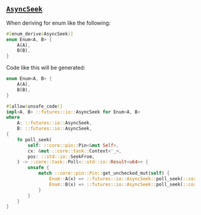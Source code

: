 ## [`AsyncSeek`](https://docs.rs/futures/0.3/futures/io/trait.AsyncSeek.html)

When deriving for enum like the following:

```rust
#[enum_derive(AsyncSeek)]
enum Enum<A, B> {
    A(A),
    B(B),
}
```

Code like this will be generated:

```rust
enum Enum<A, B> {
    A(A),
    B(B),
}

#[allow(unsafe_code)]
impl<A, B> ::futures::io::AsyncSeek for Enum<A, B>
where
    A: ::futures::io::AsyncSeek,
    B: ::futures::io::AsyncSeek,
{
    fn poll_seek(
        self: ::core::pin::Pin<&mut Self>,
        cx: &mut ::core::task::Context<'_>,
        pos: ::std::io::SeekFrom,
    ) -> ::core::task::Poll<::std::io::Result<u64>> {
        unsafe {
            match ::core::pin::Pin::get_unchecked_mut(self) {
                Enum::A(x) => ::futures::io::AsyncSeek::poll_seek(::core::pin::Pin::new_unchecked(x), cx, pos),
                Enum::B(x) => ::futures::io::AsyncSeek::poll_seek(::core::pin::Pin::new_unchecked(x), cx, pos),
            }
        }
    }
}
```
